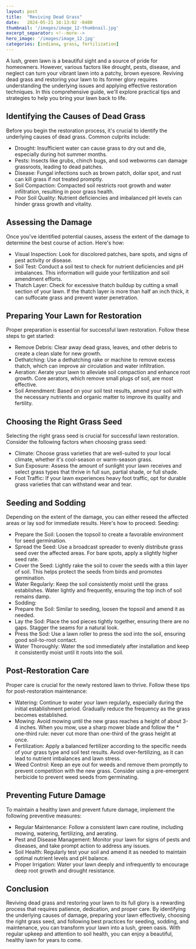 ```yaml
---
layout: post
title:  "Reviving Dead Grass"
date:   2024-05-21 16:13:02 -0400
thumbnail: '/images/image_12-thumbnail.jpg'
excerpt_separator: <!--more-->
hero_image: '/images/image_12.jpg'
categories: [indiana, grass, fertilization]
---
```

A lush, green lawn is a beautiful sight and a source of pride for homeowners. <!--more-->However, various factors like drought, pests, disease, and neglect can turn your vibrant lawn into a patchy, brown eyesore. Reviving dead grass and restoring your lawn to its former glory requires understanding the underlying issues and applying effective restoration techniques. In this comprehensive guide, we'll explore practical tips and strategies to help you bring your lawn back to life.

## Identifying the Causes of Dead Grass
Before you begin the restoration process, it's crucial to identify the underlying causes of dead grass. Common culprits include:
* Drought: Insufficient water can cause grass to dry out and die, especially during hot summer months.
* Pests: Insects like grubs, chinch bugs, and sod webworms can damage grassroots, leading to dead patches.
* Disease: Fungal infections such as brown patch, dollar spot, and rust can kill grass if not treated promptly.
* Soil Compaction: Compacted soil restricts root growth and water infiltration, resulting in poor grass health.
* Poor Soil Quality: Nutrient deficiencies and imbalanced pH levels can hinder grass growth and vitality.

## Assessing the Damage
Once you've identified potential causes, assess the extent of the damage to determine the best course of action. Here's how:
* Visual Inspection: Look for discolored patches, bare spots, and signs of pest activity or disease.
* Soil Test: Conduct a soil test to check for nutrient deficiencies and pH imbalances. This information will guide your fertilization and soil amendment efforts.
* Thatch Layer: Check for excessive thatch buildup by cutting a small section of your lawn. If the thatch layer is more than half an inch thick, it can suffocate grass and prevent water penetration.

## Preparing Your Lawn for Restoration
Proper preparation is essential for successful lawn restoration. Follow these steps to get started:
* Remove Debris: Clear away dead grass, leaves, and other debris to create a clean slate for new growth.
* Dethatching: Use a dethatching rake or machine to remove excess thatch, which can improve air circulation and water infiltration.
* Aeration: Aerate your lawn to alleviate soil compaction and enhance root growth. Core aerators, which remove small plugs of soil, are most effective.
* Soil Amendment: Based on your soil test results, amend your soil with the necessary nutrients and organic matter to improve its quality and fertility.

## Choosing the Right Grass Seed
Selecting the right grass seed is crucial for successful lawn restoration. Consider the following factors when choosing grass seed:
* Climate: Choose grass varieties that are well-suited to your local climate, whether it's cool-season or warm-season grass.
* Sun Exposure: Assess the amount of sunlight your lawn receives and select grass types that thrive in full sun, partial shade, or full shade.
* Foot Traffic: If your lawn experiences heavy foot traffic, opt for durable grass varieties that can withstand wear and tear.

## Seeding and Sodding
Depending on the extent of the damage, you can either reseed the affected areas or lay sod for immediate results. Here's how to proceed:
Seeding:
* Prepare the Soil: Loosen the topsoil to create a favorable environment for seed germination.
* Spread the Seed: Use a broadcast spreader to evenly distribute grass seed over the affected areas. For bare spots, apply a slightly higher seed rate.
* Cover the Seed: Lightly rake the soil to cover the seeds with a thin layer of soil. This helps protect the seeds from birds and promotes germination.
* Water Regularly: Keep the soil consistently moist until the grass establishes. Water lightly and frequently, ensuring the top inch of soil remains damp.
* Sodding:
* Prepare the Soil: Similar to seeding, loosen the topsoil and amend it as needed.
* Lay the Sod: Place the sod pieces tightly together, ensuring there are no gaps. Stagger the seams for a natural look.
* Press the Sod: Use a lawn roller to press the sod into the soil, ensuring good soil-to-root contact.
* Water Thoroughly: Water the sod immediately after installation and keep it consistently moist until it roots into the soil.

## Post-Restoration Care
Proper care is crucial for the newly restored lawn to thrive. Follow these tips for post-restoration maintenance:
* Watering: Continue to water your lawn regularly, especially during the initial establishment period. Gradually reduce the frequency as the grass becomes established.
* Mowing: Avoid mowing until the new grass reaches a height of about 3-4 inches. When you mow, use a sharp mower blade and follow the * one-third rule: never cut more than one-third of the grass height at once.
* Fertilization: Apply a balanced fertilizer according to the specific needs of your grass type and soil test results. Avoid over-fertilizing, as it can lead to nutrient imbalances and lawn stress.
* Weed Control: Keep an eye out for weeds and remove them promptly to prevent competition with the new grass. Consider using a pre-emergent herbicide to prevent weed seeds from germinating.

## Preventing Future Damage
To maintain a healthy lawn and prevent future damage, implement the following preventive measures:
* Regular Maintenance: Follow a consistent lawn care routine, including mowing, watering, fertilizing, and aerating.
* Pest and Disease Management: Monitor your lawn for signs of pests and diseases, and take prompt action to address any issues.
* Soil Health: Regularly test your soil and amend it as needed to maintain optimal nutrient levels and pH balance.
* Proper Irrigation: Water your lawn deeply and infrequently to encourage deep root growth and drought resistance.

## Conclusion
Reviving dead grass and restoring your lawn to its full glory is a rewarding process that requires patience, dedication, and proper care. By identifying the underlying causes of damage, preparing your lawn effectively, choosing the right grass seed, and following best practices for seeding, sodding, and maintenance, you can transform your lawn into a lush, green oasis. With regular upkeep and attention to soil health, you can enjoy a beautiful, healthy lawn for years to come.
